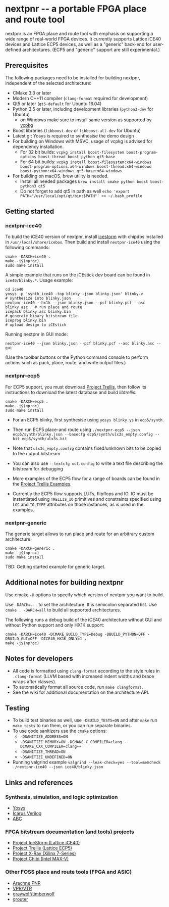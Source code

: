 nextpnr -- a portable FPGA place and route tool
===============================================

nextpnr is an FPGA place and route tool with emphasis on supporting a wide
range of real-world FPGA devices. It currently supports Lattice iCE40 devices
and Lattice ECP5 devices, as well as a "generic" back-end for user-defined
architectures. (ECP5 and "generic" support are still experimental.)

Prerequisites
-------------

The following packages need to be installed for building nextpnr, independent
of the selected architecture:

- CMake 3.3 or later
- Modern C++11 compiler (`clang-format` required for development)
- Qt5 or later (`qt5-default` for Ubuntu 16.04)
- Python 3.5 or later, including development libraries (`python3-dev` for Ubuntu)
  - on Windows make sure to install same version as supported by [vcpkg](https://github.com/Microsoft/vcpkg/blob/master/ports/python3/CONTROL)
- Boost libraries (`libboost-dev` or `libboost-all-dev` for Ubuntu)
- Latest git Yosys is required to synthesise the demo design
- For building on Windows with MSVC, usage of vcpkg is advised for dependency installation.
  - For 32 bit builds: `vcpkg install boost-filesystem boost-program-options boost-thread boost-python qt5-base`
  - For 64 bit builds: `vcpkg install boost-filesystem:x64-windows boost-program-options:x64-windows boost-thread:x64-windows boost-python:x64-windows qt5-base:x64-windows`
- For building on macOS, brew utility is needed.
  - Install all needed packages `brew install cmake python boost boost-python3 qt5`
  - Do not forget to add qt5 in path as well `echo 'export PATH="/usr/local/opt/qt/bin:$PATH"' >> ~/.bash_profile`

Getting started
---------------

### nextpnr-ice40

To build the iCE40 version of nextpnr, install [icestorm](http://www.clifford.at/icestorm/) with chipdbs installed in `/usr/local/share/icebox`.
Then build and install `nextpnr-ice40` using the following commands:

```
cmake -DARCH=ice40 .
make -j$(nproc)
sudo make install
```

A simple example that runs on the iCEstick dev board can be found in `ice40/blinky.*`.
Usage example:

```
cd ice40
yosys -p 'synth_ice40 -top blinky -json blinky.json' blinky.v               # synthesize into blinky.json
nextpnr-ice40 --hx1k --json blinky.json --pcf blinky.pcf --asc blinky.asc   # run place and route
icepack blinky.asc blinky.bin                                               # generate binary bitstream file
iceprog blinky.bin                                                          # upload design to iCEstick
```

Running nextpnr in GUI mode:

```
nextpnr-ice40 --json blinky.json --pcf blinky.pcf --asc blinky.asc --gui
```

(Use the toolbar buttons or the Python command console to perform actions
such as pack, place, route, and write output files.)

### nextpnr-ecp5

For ECP5 support, you must download [Project Trellis](https://github.com/SymbiFlow/prjtrellis),
then follow its instructions to download the latest database and build _libtrellis_.

```
cmake -DARCH=ecp5 .
make -j$(nproc)
sudo make install
```

 - For an ECP5 blinky, first synthesise using `yosys blinky.ys` in `ecp5/synth`.
  - Then run ECP5 place-and route using `./nextpnr-ecp5 --json ecp5/synth/blinky.json --basecfg ecp5/synth/ulx3s_empty.config --bit ecp5/synth/ulx3s.bit`
  - Note that `ulx3s_empty.config` contains fixed/unknown bits to be copied to the output bitstream
  - You can also use `--textcfg out.config` to write a text file describing the bitstream for debugging

 - More examples of the ECP5 flow for a range of boards can be found in the [Project Trellis Examples](https://github.com/SymbiFlow/prjtrellis/tree/master/examples).

 - Currently the ECP5 flow supports LUTs, flipflops and IO. IO must be instantiated using `TRELLIS_IO` primitives and constraints specified
   using `LOC` and `IO_TYPE` attributes on those instances, as is used in the examples.

### nextpnr-generic

The generic target allows to run place and route for an arbitrary custom architecture.

```
cmake -DARCH=generic .
make -j$(nproc)
sudo make install
```

TBD: Getting started example for generic target.

Additional notes for building nextpnr
-------------------------------------

Use cmake `-D` options to specify which version of nextpnr you want to build.

Use `-DARCH=...` to set the architecture. It is semicolon separated list.
Use `cmake . -DARCH=all` to build all supported architectures.

The following runs a debug build of the iCE40 architecture without GUI
and without Python support and only HX1K support:

```
cmake -DARCH=ice40 -DCMAKE_BUILD_TYPE=Debug -DBUILD_PYTHON=OFF -DBUILD_GUI=OFF -DICE40_HX1K_ONLY=1 .
make -j$(nproc)
```

Notes for developers
--------------------
 
- All code is formatted using `clang-format` according to the style rules in `.clang-format` (LLVM based with 
  increased indent widths and brace wraps after classes).
- To automatically format all source code, run `make clangformat`.
- See the wiki for additional documentation on the architecture API.

Testing
-------

- To build test binaries as well, use `-DBUILD_TESTS=ON` and after `make` run `make tests` to run them, or you can run separate binaries.
- To use code sanitizers use the `cmake` options:
  - `-DSANITIZE_ADDRESS=ON`
  - `-DSANITIZE_MEMORY=ON -DCMAKE_C_COMPILER=clang -DCMAKE_CXX_COMPILER=clang++`
  - `-DSANITIZE_THREAD=ON`
  - `-DSANITIZE_UNDEFINED=ON`
- Running valgrind example `valgrind --leak-check=yes --tool=memcheck ./nextpnr-ice40 --json ice40/blinky.json`

Links and references
--------------------

### Synthesis, simulation, and logic optimization

- [Yosys](http://www.clifford.at/yosys/)
- [Icarus Verilog](http://iverilog.icarus.com/)
- [ABC](https://people.eecs.berkeley.edu/~alanmi/abc/)

### FPGA bitstream documentation (and tools) projects

- [Project IceStorm (Lattice iCE40)](http://www.clifford.at/icestorm/)
- [Project Trellis (Lattice ECP5)](https://symbiflow.github.io/prjtrellis-db/)
- [Project X-Ray (Xilinx 7-Series)](https://symbiflow.github.io/prjxray-db/)
- [Project Chibi (Intel MAX-V)](https://github.com/rqou/project-chibi)

### Other FOSS place and route tools (FPGA and ASIC)

- [Arachne PNR](https://github.com/cseed/arachne-pnr)
- [VPR/VTR](https://verilogtorouting.org/)
- [graywolf/timberwolf](https://github.com/rubund/graywolf)
- [qrouter](http://opencircuitdesign.com/qrouter/)
